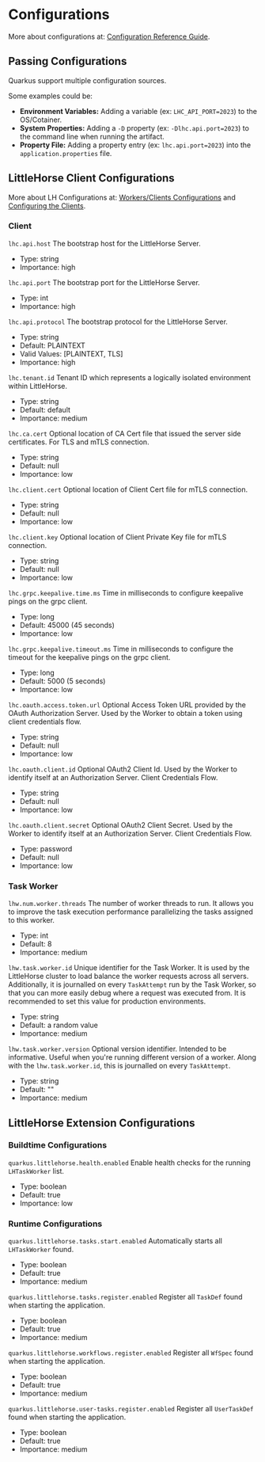 # Configurations

More about configurations at: [Configuration Reference Guide](https://quarkus.io/guides/config-reference).

## Passing Configurations

Quarkus support multiple configuration sources.

Some examples could be:

* **Environment Variables:** Adding a variable (ex: `LHC_API_PORT=2023`) to the OS/Cotainer.
* **System Properties:** Adding a `-D` property (ex: `-Dlhc.api.port=2023`) to the command line when running the
  artifact.
* **Property File:** Adding a property entry (ex: `lhc.api.port=2023`) into the `application.properties` file.

## LittleHorse Client Configurations

More about LH Configurations at: [Workers/Clients Configurations](https://littlehorse.io/docs/server/operations/client-configuration)
and [Configuring the Clients](https://littlehorse.io/docs/server/developer-guide/client-configuration).

### Client

``lhc.api.host``
The bootstrap host for the LittleHorse Server.

* Type: string
* Importance: high

``lhc.api.port``
The bootstrap port for the LittleHorse Server.

* Type: int
* Importance: high

``lhc.api.protocol``
The bootstrap protocol for the LittleHorse Server.

* Type: string
* Default: PLAINTEXT
* Valid Values: [PLAINTEXT, TLS]
* Importance: high

``lhc.tenant.id``
Tenant ID which represents a logically isolated environment within LittleHorse.

* Type: string
* Default: default
* Importance: medium

``lhc.ca.cert``
Optional location of CA Cert file that issued the server side certificates. For TLS and mTLS connection.

* Type: string
* Default: null
* Importance: low

``lhc.client.cert``
Optional location of Client Cert file for mTLS connection.

* Type: string
* Default: null
* Importance: low

``lhc.client.key``
Optional location of Client Private Key file for mTLS connection.

* Type: string
* Default: null
* Importance: low

``lhc.grpc.keepalive.time.ms``
Time in milliseconds to configure keepalive pings on the grpc client.

* Type: long
* Default: 45000 (45 seconds)
* Importance: low

``lhc.grpc.keepalive.timeout.ms``
Time in milliseconds to configure the timeout for the keepalive pings on the grpc client.

* Type: long
* Default: 5000 (5 seconds)
* Importance: low

``lhc.oauth.access.token.url``
Optional Access Token URL provided by the OAuth Authorization Server. Used by the Worker to obtain a token using client credentials flow.

* Type: string
* Default: null
* Importance: low

``lhc.oauth.client.id``
Optional OAuth2 Client Id. Used by the Worker to identify itself at an Authorization Server. Client Credentials Flow.

* Type: string
* Default: null
* Importance: low

``lhc.oauth.client.secret``
Optional OAuth2 Client Secret. Used by the Worker to identify itself at an Authorization Server. Client Credentials Flow.

* Type: password
* Default: null
* Importance: low

### Task Worker

``lhw.num.worker.threads``
The number of worker threads to run. It allows you to improve the task execution performance parallelizing the tasks assigned to this worker.

* Type: int
* Default: 8
* Importance: medium

``lhw.task.worker.id``
Unique identifier for the Task Worker. It is used by the LittleHorse cluster to load balance the worker requests across all servers. Additionally, it is journalled on every `TaskAttempt` run by the Task Worker, so that you can more easily debug where a request was executed from. It is recommended to set this value for production environments.

* Type: string
* Default: a random value
* Importance: medium

``lhw.task.worker.version``
Optional version identifier. Intended to be informative. Useful when you're running different version of a worker. Along with the `lhw.task.worker.id`, this is journalled on every `TaskAttempt`.

* Type: string
* Default: ""
* Importance: medium

## LittleHorse Extension Configurations

### Buildtime Configurations

``quarkus.littlehorse.health.enabled``
Enable health checks for the running `LHTaskWorker` list.

* Type: boolean
* Default: true
* Importance: low

### Runtime Configurations

``quarkus.littlehorse.tasks.start.enabled``
Automatically starts all `LHTaskWorker` found.

* Type: boolean
* Default: true
* Importance: medium

``quarkus.littlehorse.tasks.register.enabled``
Register all `TaskDef` found when starting the application.

* Type: boolean
* Default: true
* Importance: medium

``quarkus.littlehorse.workflows.register.enabled``
Register all `WfSpec` found when starting the application.

* Type: boolean
* Default: true
* Importance: medium

``quarkus.littlehorse.user-tasks.register.enabled``
Register all `UserTaskDef` found when starting the application.

* Type: boolean
* Default: true
* Importance: medium
